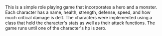 This is a simple role playing game that incorporates a hero and a monster. Each character has a name, health, strength, defense, speed, and how much critical damage is delt.
The characters were implemented using a class that held the character's stats as well as their attack functions.
The game runs until one of the character's hp is zero.
